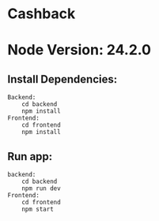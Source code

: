 # Cashback

# Node Version: 24.2.0

## Install Dependencies:
    Backend:
        cd backend 
        npm install
    Frontend:
        cd frontend
        npm install

## Run app:
    backend:
        cd backend
        npm run dev
    Frontend:
        cd frontend
        npm start